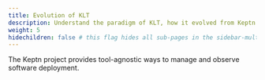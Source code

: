 ```yaml
---
title: Evolution of KLT
description: Understand the paradigm of KLT, how it evolved from Keptn v1, and whether you should migrate to KLT
weight: 5
hidechildren: false # this flag hides all sub-pages in the sidebar-multicard.html
---
```


The Keptn project provides tool-agnostic ways
to manage and observe software deployment.
